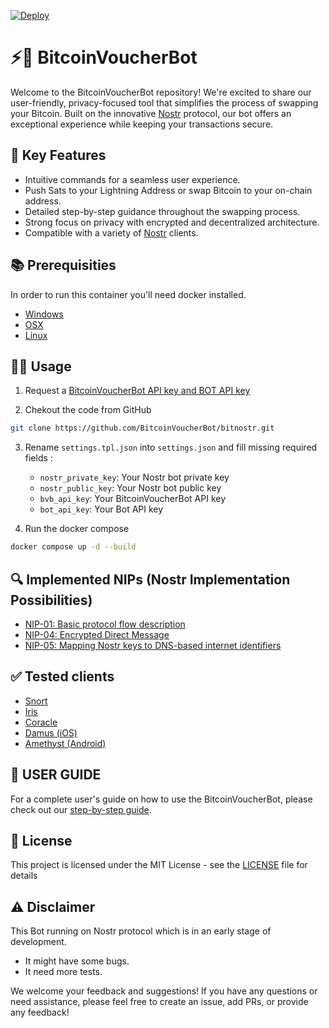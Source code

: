 [![Deploy](https://github.com/BitcoinVoucherBot/bitnostr/actions/workflows/deploy.yml/badge.svg?branch=main)](https://github.com/BitcoinVoucherBot/bitnostr/actions/workflows/deploy.yml)

# ⚡️🔗 BitcoinVoucherBot

Welcome to the BitcoinVoucherBot repository! We're excited to share our user-friendly, privacy-focused tool that simplifies the process of swapping your Bitcoin. Built on the innovative [Nostr](https://github.com/nostr-protocol/nostr) protocol, our bot offers an exceptional experience while keeping your transactions secure.

## 🌟 Key Features
- Intuitive commands for a seamless user experience.
- Push Sats to your Lightning Address or swap Bitcoin to your on-chain address.
- Detailed step-by-step guidance throughout the swapping process.
- Strong focus on privacy with encrypted and decentralized architecture.
- Compatible with a variety of [Nostr](https://github.com/nostr-protocol/nostr) clients.

## 📚 Prerequisities

In order to run this container you'll need docker installed.

* [Windows](https://docs.docker.com/windows/started)
* [OSX](https://docs.docker.com/mac/started/)
* [Linux](https://docs.docker.com/linux/started/)

## 👨‍💻 Usage

1. Request a [BitcoinVoucherBot API key and BOT API key](https://t.me/BitcoinVoucherGroup)

2. Chekout the code from GitHub

```bash
git clone https://github.com/BitcoinVoucherBot/bitnostr.git
```

3. Rename ```settings.tpl.json``` into ```settings.json``` and fill missing required fields :
    * ```nostr_private_key```: Your Nostr bot private key
    * ```nostr_public_key```: Your Nostr bot public key
    * ```bvb_api_key```: Your BitcoinVoucherBot API key 
    * ```bot_api_key```: Your Bot API key

4. Run the docker compose

```bash
docker compose up -d --build
```

## 🔍 Implemented NIPs (Nostr Implementation Possibilities)

* [NIP-01: Basic protocol flow description](https://github.com/nostr-protocol/nips/blob/master/01.md)
* [NIP-04: Encrypted Direct Message](https://github.com/nostr-protocol/nips/blob/master/04.md)
* [NIP-05: Mapping Nostr keys to DNS-based internet identifiers](https://github.com/nostr-protocol/nips/blob/master/05.md)

## ✅ Tested clients

* [Snort](https://snort.social)
* [Iris](https://iris.to)
* [Coracle](https://coracle.social)
* [Damus (iOS)](https://damus.io)
* [Amethyst (Android)](https://play.google.com/store/apps/details?id=com.vitorpamplona.amethyst)

## 📖 USER GUIDE

For a complete user's guide on how to use the BitcoinVoucherBot, please check out our [step-by-step guide](./HOWTO.md).
## 💼 License

This project is licensed under the MIT License - see the [LICENSE](LICENSE) file for details

## ⚠️ Disclaimer

This Bot running on Nostr protocol which is in an early stage of development.

* It might have some bugs.
* It need more tests.

We welcome your feedback and suggestions! If you have any questions or need assistance, please feel free to create an issue, add PRs, or provide any feedback!
